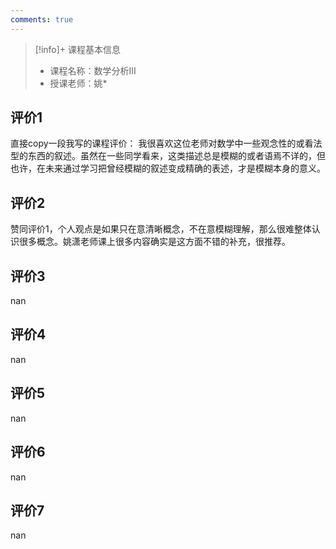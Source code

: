 ```yaml
---
comments: true
---
```


>[!info]+ 课程基本信息
>
> - 课程名称：数学分析III
> - 授课老师：姚*

## 评价1

直接copy一段我写的课程评价：&#10;我很喜欢这位老师对数学中一些观念性的或看法型的东西的叙述。虽然在一些同学看来，这类描述总是模糊的或者语焉不详的，但也许，在未来通过学习把曾经模糊的叙述变成精确的表述，才是模糊本身的意义。
## 评价2

赞同评价1，个人观点是如果只在意清晰概念，不在意模糊理解，那么很难整体认识很多概念。姚潇老师课上很多内容确实是这方面不错的补充，很推荐。
## 评价3

nan
## 评价4

nan
## 评价5

nan
## 评价6

nan
## 评价7

nan
